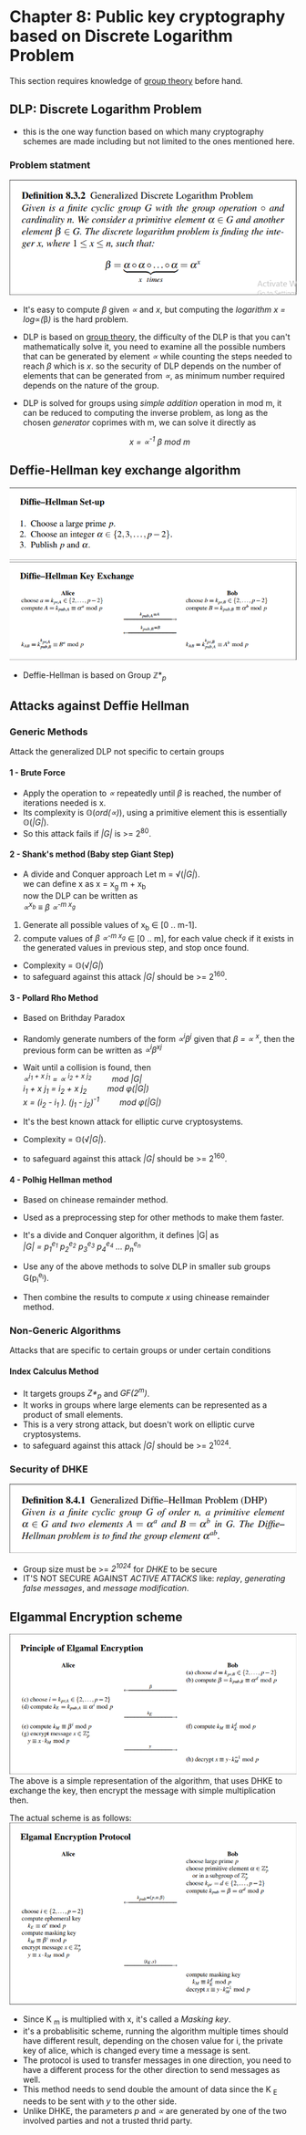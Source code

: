 # Chapter 8: Public key cryptography based on Discrete Logarithm Problem

This section requires knowledge of [group theory](../Math/group-theory.md) before hand.

## DLP: Discrete Logarithm Problem
- this is the one way function based on which many cryptography schemes are made including but not limited to the ones mentioned here.
### Problem statment

![Generalized DLP](../images/ch8-DH-generalised-DLP.png)

- It's easy to compute *&beta;* given *&prop;* and *x*, but computing the *logarithm x = log*&prop;*(*&beta;*)* is the hard problem.

- DLP is based on [group theory](../Math/group-theory.md), the difficulty of the DLP is that you can't mathematically solve it, you need to examine all the possible numbers that can be generated by element *&prop;* while counting the steps needed to reach *&beta;* which is *x*. so the security of DLP depends on the number of elements that can be generated from *&prop;*, as minimum number required depends on the nature of the group.

- DLP is solved for groups using *simple addition* operation in mod m, it can be reduced to computing the inverse problem, as long as the chosen *generator* coprimes with m, we can solve it directly as
_<p align='center'>x = &prop;<sup>-1</sup> &beta; mod m</p>_


## Deffie-Hellman key exchange algorithm
![](../images/ch8-DH-init.png)
![](../images/ch8-DH-process.png)

- Deffie-Hellman is based on Group &Zopf;*<sub>_p_</sub>

## Attacks against Deffie Hellman

### Generic Methods
Attack the generalized DLP not specific to certain groups
#### 1 - Brute Force
- Apply the operation to *&prop;* repeatedly until *&beta;* is reached, the number of iterations needed is x.
- Its complexity is &Oopf;(*ord(&prop;)*), using a primitive element this is essentially &Oopf;(*|G|*).
- So this attack fails if *|G|* is >= 2<sup>80</sup>.

#### 2 - Shank's method (Baby step Giant Step)
- A divide and Conquer approach
Let m = &radic;(*|G|*).  
we can define x as x = x<sub>g</sub> m + x<sub>b</sub>  
now the DLP can be written as  
_&prop;<sup>x<sub>b<sub></sup> &equiv; &beta; &prop;<sup>-m x<sub>g<sub></sup>_  

1. Generate all possible values of x<sub>b</sub> &isin; [0 .. m-1].
2. compute values of _&beta; &prop;<sup>-m x<sub>g<sub></sup>_ &isin; [0 .. m], for each value check if it exists in the generated values in previous step, and stop once found.
   
- Complexity = &Oopf;(&radic;*|G|*)
- to safeguard against this attack *|G|* should be >= 2<sup>160</sup>.

#### 3 - Pollard Rho Method
- Based on Brithday Paradox
- Randomly generate numbers of the form _&prop;<sup>i</sup>&beta;<sup>j</sup>_
  given that _&beta; = &prop; <sup>x<sup>_, then the previous form can be written as _&prop;<sup>i</sup>&beta;<sup>xj</sup>_
- Wait until a collision is found, then  
  _&prop;<sup>i<sub>1</sub> + x j<sub>1</sub></sup> = &prop; <sup>i<sub>2</sub> + x j<sub>2</sub></sup> &#8195;&#8195; mod |G|_  
  _i<sub>1</sub> + x j<sub>1</sub> = i<sub>2</sub> + x j<sub>2</sub> &#8195;&#8195; mod &phi;(|G|)_  
  _x = (i<sub>2</sub> - i<sub>1</sub> ). (j<sub>1</sub> - j<sub>2</sub>)<sup>-1</sup> &#8195;&#8195; mod &phi;(|G|)_  

- It's the best known attack for elliptic curve cryptosystems.  
- Complexity = &Oopf;(&radic;*|G|*).
- to safeguard against this attack *|G|* should be >= 2<sup>160</sup>.

#### 4 - Polhig Hellman method
- Based on chinease remainder method.
- Used as a preprocessing step for other methods to make them faster.
- It's a divide and Conquer algorithm, it defines |G| as  
  _|G| = p<sub>1</sub><sup>e<sub>1</sub></sup> p<sub>2</sub><sup>e<sub>2</sub></sup> p<sub>3</sub><sup>e<sub>3</sub></sup> p<sub>4</sub><sup>e<sub>4</sub></sup> ... p<sub>n</sub><sup>e<sub>n</sub></sup>_

- Use any of the above methods to solve DLP in smaller sub groups G(p<sub>i</sub><sup>e<sub>i</sub></sup>).
- Then combine the results to compute _x_ using chinease remainder method.

### Non-Generic Algorithms
Attacks that are specific to certain groups or under certain conditions

#### Index Calculus Method
- It targets groups _Z*<sub>p</sub>_ and _GF(2<sup>m</sup>)_.
- It works in groups where large elements can be represented as a product of small elements.
- This is a very strong attack, but doesn't work on elliptic curve cryptosystems.
- to safeguard against this attack *|G|* should be >= 2<sup>1024</sup>.

### Security of DHKE
![GDH](../images/ch8-DHP.png)

- Group size must be >= _2<sup>1024</sup>_ for _DHKE_ to be secure
- IT'S NOT SECURE AGAINST _ACTIVE ATTACKS_ like: _replay_, _generating false messages_, and _message modification_.

## Elgammal Encryption scheme
![Elgammal Encryption Scheme](../images/Ch8-Elgammal.png)
The above is a simple representation of the algorithm, that uses DHKE to exchange the key, then encrypt the message with simple multiplication then.

The actual scheme is as follows:
![Elgammal Protocol](../images/Ch8-Elgammal-protocol.png)
- Since K <sub>m</sub> is multiplied with x, it's called a _Masking key_.
- it's a probablisitic scheme, running the algorithm multiple times should have different result, depending on the chosen value for i, the private key of alice, which is changed every time a message is sent.  
- The protocol is used to transfer messages in one direction, you need to have a different process for the other direction to send messages as well.
- This method needs to send double the amount of data since the K <sub>E</sub> needs to be sent with _y_ to the other side.
- Unlike DHKE, the parameters _p_ and _&prop;_ are generated by one of the two involved parties and not a trusted thrid party.
